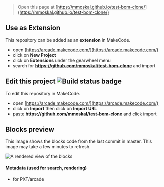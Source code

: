  


> Open this page at [https://mmoskal.github.io/test-bom-clone/](https://mmoskal.github.io/test-bom-clone/)

## Use as Extension

This repository can be added as an **extension** in MakeCode.

* open [https://arcade.makecode.com/](https://arcade.makecode.com/)
* click on **New Project**
* click on **Extensions** under the gearwheel menu
* search for **https://github.com/mmoskal/test-bom-clone** and import

## Edit this project ![Build status badge](https://github.com/mmoskal/test-bom-clone/workflows/MakeCode/badge.svg)

To edit this repository in MakeCode.

* open [https://arcade.makecode.com/](https://arcade.makecode.com/)
* click on **Import** then click on **Import URL**
* paste **https://github.com/mmoskal/test-bom-clone** and click import

## Blocks preview

This image shows the blocks code from the last commit in master.
This image may take a few minutes to refresh.

![A rendered view of the blocks](https://github.com/mmoskal/test-bom-clone/raw/master/.github/makecode/blocks.png)

#### Metadata (used for search, rendering)

* for PXT/arcade
<script src="https://makecode.com/gh-pages-embed.js"></script><script>makeCodeRender("{{ site.makecode.home_url }}", "{{ site.github.owner_name }}/{{ site.github.repository_name }}");</script>
